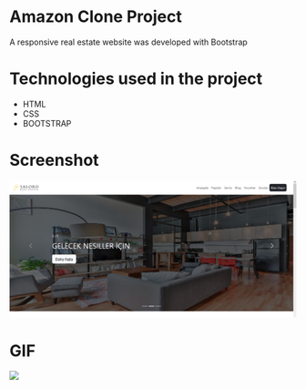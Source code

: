 # Amazon Clone Project
A responsive real estate website was developed with Bootstrap

# Technologies used in the project
- HTML
- CSS
- BOOTSTRAP

# Screenshot
![](images/realestatess.PNG)


# GIF
![](images/realestate.gif)